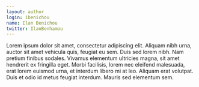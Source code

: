 ```yaml
---
layout: author
login: ibenichou
name: Ilan Benichou
twitter: IlanBenhamou
---
```

Lorem ipsum dolor sit amet, consectetur adipiscing elit. Aliquam nibh urna, auctor sit amet vehicula quis, feugiat eu sem. Duis sed lorem nibh. Nam pretium finibus sodales. Vivamus elementum ultricies magna, sit amet hendrerit ex fringilla eget. Morbi facilisis, lorem nec eleifend malesuada, erat lorem euismod urna, et interdum libero mi at leo. Aliquam erat volutpat. Duis et odio id metus feugiat interdum. Mauris sed elementum sem.
